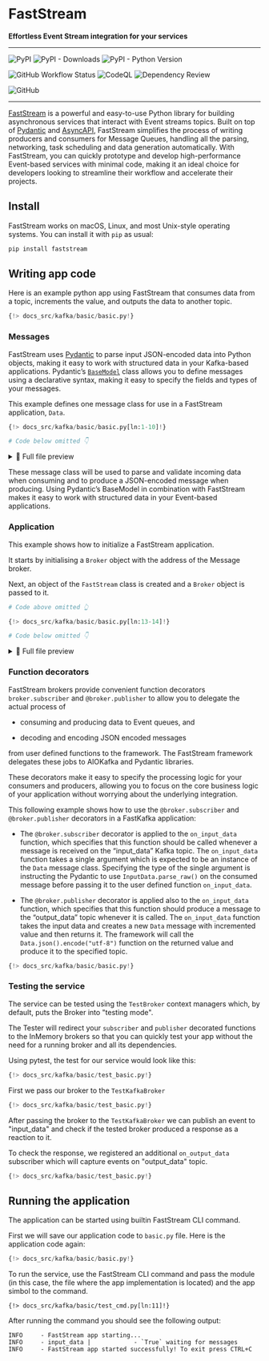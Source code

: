 FastStream
================

<b>Effortless Event Stream integration for your services</b>

------------------------------------------------------------------------

![PyPI](https://img.shields.io/pypi/v/fastkafka.png) ![PyPI -
Downloads](https://img.shields.io/pypi/dm/fastkafka.png) ![PyPI - Python
Version](https://img.shields.io/pypi/pyversions/fastkafka.png)

![GitHub Workflow
Status](https://img.shields.io/github/actions/workflow/status/airtai/fastkafka/test.yaml)
![CodeQL](https://github.com/airtai/fastkafka//actions/workflows/codeql.yml/badge.svg)
![Dependency
Review](https://github.com/airtai/fastkafka//actions/workflows/dependency-review.yml/badge.svg)

![GitHub](https://img.shields.io/github/license/airtai/fastkafka.png)

------------------------------------------------------------------------

[FastStream](https://fastkafka.airt.ai/) is a powerful and easy-to-use Python
library for building asynchronous services that interact with Event streams
topics. Built on top of [Pydantic](https://docs.pydantic.dev/) and
[AsyncAPI](https://www.asyncapi.com/), FastStream simplifies the process
of writing producers and consumers for Message Queues, handling all the
parsing, networking, task scheduling and data generation automatically.
With FastStream, you can quickly prototype and develop high-performance
Event-based services with minimal code, making it an ideal choice for
developers looking to streamline their workflow and accelerate their
projects.

## Install

FastStream works on macOS, Linux, and most Unix-style operating systems.
You can install it with `pip` as usual:

``` sh
pip install faststream
```

## Writing app code

Here is an example python app using FastStream that consumes data from a
topic, increments the value, and outputs the data to another topic.

``` python
{!> docs_src/kafka/basic/basic.py!}
```

### Messages

FastStream uses [Pydantic](https://docs.pydantic.dev/) to parse input
JSON-encoded data into Python objects, making it easy to work with
structured data in your Kafka-based applications. Pydantic’s
[`BaseModel`](https://docs.pydantic.dev/usage/models/) class allows you
to define messages using a declarative syntax, making it easy to specify
the fields and types of your messages.

This example defines one message class for use in a FastStream
application, `Data`.

``` python hl_lines="1 7-10"
{!> docs_src/kafka/basic/basic.py[ln:1-10]!}

# Code below omitted 👇
```

<details>
<summary>👀 Full file preview</summary>

``` python
{!> docs_src/kafka/basic/basic.py!}
```

</details>

These message class will be used to parse and validate incoming data
when consuming and to produce a JSON-encoded message when producing.
Using Pydantic’s BaseModel in combination with FastStream makes it easy
to work with structured data in your Event-based applications.

### Application

This example shows how to initialize a FastStream application.

It starts by initialising a `Broker` object with the address of the Message broker.

Next, an object of the `FastStream` class is created and a `Broker` object is passed to it.

``` python hl_lines="3 4"
# Code above omitted 👆

{!> docs_src/kafka/basic/basic.py[ln:13-14]!}

# Code below omitted 👇
```

<details>
<summary>👀 Full file preview</summary>

``` python
{!> docs_src/kafka/basic/basic.py!}
```

</details>

### Function decorators

FastStream brokers provide convenient function decorators `broker.subscriber`
and `@broker.publisher` to allow you to delegate the actual process of

- consuming and producing data to Event queues, and

- decoding and encoding JSON encoded messages

from user defined functions to the framework. The FastStream framework
delegates these jobs to AIOKafka and Pydantic libraries.

These decorators make it easy to specify the processing logic for your
consumers and producers, allowing you to focus on the core
business logic of your application without worrying about the underlying
integration.

This following example shows how to use the `@broker.subscriber` and
`@broker.publisher` decorators in a FastKafka application:

- The `@broker.subscriber` decorator is applied to the `on_input_data`
  function, which specifies that this function should be called whenever
  a message is received on the “input_data” Kafka topic. The
  `on_input_data` function takes a single argument which is expected to
  be an instance of the `Data` message class. Specifying the type
  of the single argument is instructing the Pydantic to use
  `InputData.parse_raw()` on the consumed message before passing it to
  the user defined function `on_input_data`.

- The `@broker.publisher` decorator is applied also to the `on_input_data` function,
  which specifies that this function should produce a message to the
  “output_data” topic whenever it is called. The `on_input_data`
  function takes the input data and creates a new
  `Data` message with incremented value and then returns it. The
  framework will call the `Data.json().encode("utf-8")` function
  on the returned value and produce it to the specified topic.

``` python hl_lines="17-21"
{!> docs_src/kafka/basic/basic.py!}
```

### Testing the service

The service can be tested using the `TestBroker` context managers which, by default, puts the Broker into "testing mode".

The Tester will redirect your `subscriber` and `publisher` decorated functions to the InMemory brokers so that you can quickly test your app without the need for a running broker and all its dependencies.

Using pytest, the test for our service would look like this:

``` python
{!> docs_src/kafka/basic/test_basic.py!}
```

First we pass our broker to the `TestKafkaBroker`

``` python hl_lines="3 14"
{!> docs_src/kafka/basic/test_basic.py!}
```

After passing the broker to the `TestKafkaBroker` we can publish an event to "input_data" and check if the tested broker produced a response as a reaction to it.

To check the response, we registered an additional `on_output_data` subscriber which will capture events on "output_data" topic.

``` python hl_lines="10-12 19"
{!> docs_src/kafka/basic/test_basic.py!}
```

## Running the application

The application can be started using builtin FastStream CLI command.

First we will save our application code to `basic.py` file. Here is the application code again:

``` python
{!> docs_src/kafka/basic/basic.py!}
```

To run the service, use the FastStream CLI command and pass the module (in this case, the file where the app implementation is located) and the app simbol to the command.

``` shell
{!> docs_src/kafka/basic/test_cmd.py[ln:11]!}
```

After running the command you should see the following output:

``` shell
INFO     - FastStream app starting...
INFO     - input_data |            - `True` waiting for messages
INFO     - FastStream app started successfully! To exit press CTRL+C
```
